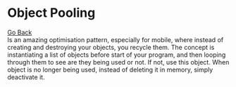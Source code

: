 # Object Pooling
[Go Back](../../README.md)<br>
Is an amazing optimisation pattern, especially for mobile, where instead of creating and destroying your objects, you recycle them. The concept is instantiating a list of objects before start of your program, and then looping through them to see are they being used or not. If not, use this object. When object is no longer being used, instead of deleting it in memory, simply deactivate it.